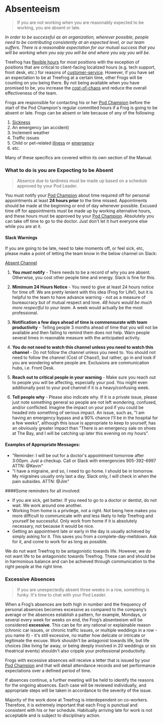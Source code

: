 # Absenteeism

> If you are not working when you are reasonably expected to be working, you are absent or late.

*In order to be successful as an organization, wherever possible, people need to be contributing consistently at an expected level, or our team suffers. There is a reasonable expectation for our mutual success that you will be working when you say you will be and where you say you will be.*

Treefrog has [flexible hours](hours.md) for most positions with the exception of positions that are critical to client-facing localized hours (e.g. tech support, front desk, etc.) for reasons of [customer-service](manual/customer-service.md). However, if you have set an expectation to be at Treefrog at a certain time, other Frogs will be counting on you being there. By not being available when you have promised to be, you increase the [cost-of-chaos](manual/cost-of-chaos.md) and reduce the overall effectiveness of the team.

Frogs are responsible for contacting his or her [Pod Champion](manual/pod-champion.md) before the start of the Pod Champion's regular committed hours if a Frog is going to be absent or late. Frogs can be absent or late because of any of the following:

1. [Sickness](sickdays.md)
2. An emergency (an accident)
3. Inclement weather
4. Traffic issues
5. Child or pet-related [illness](sickdays.md) or [emergency](emergencyleave.md)
6. etc.

Many of these specifics are covered within its own section of the Manual.

### What to do is you are Expecting to be Absent

> Absence due to tardiness must be made up based on a schedule approved by your Pod Leader.

You must notify your [Pod Champion](manual/pod-champion.md) about time required off for personal appointments at least **24 hours prior** to the time missed. Appointments should be made at the beginning or end of day whenever possible. Excused time off for appointments must be made up by working alternative hours, and these hours must be approved by your [Pod Champion](manual/pod-champion.md). Absolutely you can take off time to go to the doctor. Just don't let it hurt everyone else while you are at it.

#### Slack Warnings

If you are going to be late, need to take moments off, or feel sick, etc, please make a point of letting the team know in the below channel on Slack:

[Absent Channel](https://treefrog.slack.com/messages/absent/)

1. **You *must* notify** - There needs to be a record of why you are absent. Otherwise, you cost other people time and energy. Slack is fine for this.

2. **Mimimum 24 Hours Notice** - You need to give at least 24 hours notice for time off. We are pretty lenient with this idea (Frog for Life!), but it is helpful to the team to have advance warning - not as a measure of bureaucracy but of mutual respect and love. *48 hours would be much more respectful to your team.* A week would actually be the most professional.

3. **Notification a few days ahead of time is commensurate with team productivity** - Telling people 3 months ahead of time that you will not be available and then failing to remind them does not help. Warn people several times in reaonable measure with the anticipated activity.

4. **You do not need to watch this channel unless you need to watch this channel** - Do not follow the channel unless you need to. You should not need to follow the channel (Cost of Chaos!), but rather, go in and look if you are wondering where people are. Exclusions are communication hubs, i.e. Front Desk.

5. **Reach out to critical people in your warning** - Make sure you reach out to people you will be affecting, especially your pod. You might even additionally post to your pod channel if it is a heavy/confusing week.

6. **Tell people why** - Please also indicate why. If it is a private issue, please just note something general so people are not left wondering, confused, and/or conflicted. Imagine the impact on your pod if you could be headed into something of serious impact. An issue, such as, "I am having an emergency bypass and a 90% chance I'll be in the hospital for a few weeks", although this issue is appropriate to keep to yourself, has an obviously greater impact than "There is an emergency sale on shoes at The Bay, and I will be catching up later this evening on my hours".

#### Examples of Appropriate Messages:

- "Reminder: I will be out for a doctor's appointment tomorrow after 3:00pm. Just a checkup. Call or Slack with emergencies 905-392-6997 ATTN: @Kevin"
- "I have a migraine, and so, I need to go home. I should be in tomorrow. My migraines usually only last a day. Slack only, I will check in when the pain subsides. ATTN: @Jim"

####Some reminders for all involved:

- If you are sick, get better. If you need to go to a doctor or dentist, do not wait. We work around one another.
- Working from home is a privilege, not a right. Not being here makes you more difficult to communicate with and less likely to help Treefrog and yourself be successful. Only work from home if it is absolutely necessary, not because it would be nice.
- Getting an appointment late or early in the day is usually achieved by simply asking for it. This saves you from a complete-day-meltdown. Ask for it, and come to work for as long as possible.

We do not want Treefrog to be antagonistic towards life. However, we do not want life to be antagonistic towards Treefrog. These can and should be in harmonious balance and can be achieved through communication to the right people at the right time.

### Excessive Absences

> If you are unexpectedly absent three weeks in a row, something is funky. It's time to chat with your Pod Leader.

When a Frog’s absences are both high in number and the frequency of personal absences becomes excessive as compared to the company’s average or the absences establish a pattern, for example, Mondays, or several every week for weeks on end, the Frog’s absenteeism will be considered **excessive**. This can be for any rational or explainable reason (chronic car issues, or chronic traffic issues, or multiple weddings in a row - you name it) - it's still excessive, no matter how delicate or intricate or legitimate the excuse. Work shouldn't be antagonist towards life, but life choices (like living far away, or being deeply involved in 20 weddings or six theatrical events) shouldn't also cripple your professional productivity.

Frogs with excessive absences will receive a letter that is issued by your [Pod Champion](manual/pod-champion.md) and that will detail attendance records and set performance expectations over a defined period of time.

If absences continue, a further meeting will be held to identify the reasons for the ongoing absences. Each case will be reviewed individually, and appropriate steps will be taken in accordance to the severity of the issue.

Majority of the work done at Treefrog is interdependent on co-workers. Therefore, it is extremely important that each Frog is punctual and consistent with his or her schedule. Habitually arriving late for work is not acceptable and is subject to disciplinary action.

